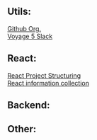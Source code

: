 ## Utils:
[Github Org.](https://github.com/custonote) <br>
[Voyage 5 Slack](https://chingu-voyage5.slack.com/messages/CBVTK4PGX/)

## React:
[React Project Structuring](https://hackernoon.com/fractal-a-react-app-structure-for-infinite-scale-4dab943092af) <br>
[React information collection](https://github.com/enaqx/awesome-react)

## Backend:

## Other:
